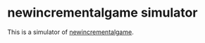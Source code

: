 # newincrementalgame simulator

This is a simulator of [newincrementalgame](https://dem08656775.github.io/newincrementalgame/).
